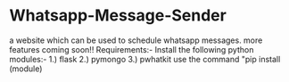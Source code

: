 # Whatsapp-Message-Sender
a website which can be used to schedule whatsapp messages. more features coming soon!!
Requirements:-
Install the following python modules:-
1.) flask 
2.) pymongo 
3.) pwhatkit
use the command "pip install (module)
